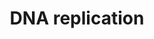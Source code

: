 ---
annotations:
- id: PW:0000098
  parent: regulatory pathway
  type: Pathway Ontology
  value: DNA replication pathway
authors:
- Kdahlquist
- MaintBot
- D.Koren
- Thomas
- Christine Chichester
- LWackers
- Eweitz
description: 'DNA replication, the basis for biological inheritance, is a fundamental
  process occurring in all living organisms to copy their DNA. This process is "replication"
  in that each strand of the original double-stranded DNA molecule serves as template
  for the reproduction of the complementary strand. Hence, following DNA replication,
  two identical DNA molecules have been produced from a single double-stranded DNA
  molecule. Cellular proofreading and error-checking mechanisms ensure near perfect
  fidelity for DNA replication.  Source: [[wikipedia:DNA_replication|Wikipedia]]'
last-edited: 2021-05-14
organisms:
- Danio rerio
redirect_from:
- /index.php/Pathway:WP451
- /instance/WP451
revision: null
schema-jsonld:
- '@context': https://schema.org/
  '@id': https://wikipathways.github.io/pathways/WP451.html
  '@type': Dataset
  creator:
    '@type': Organization
    name: WikiPathways
  description: 'DNA replication, the basis for biological inheritance, is a fundamental
    process occurring in all living organisms to copy their DNA. This process is "replication"
    in that each strand of the original double-stranded DNA molecule serves as template
    for the reproduction of the complementary strand. Hence, following DNA replication,
    two identical DNA molecules have been produced from a single double-stranded DNA
    molecule. Cellular proofreading and error-checking mechanisms ensure near perfect
    fidelity for DNA replication.  Source: [[wikipedia:DNA_replication|Wikipedia]]'
  keywords:
  - ASK
  - CDC6
  - CDT1
  - MCM10
  - MCM6
  - MCM7
  - ORC2
  - POLA1
  - POLA2
  - POLD1
  - POLD3
  - POLD4
  - POLE
  - POLE2
  - RFC1
  - RPA4
  - UBA52
  - UBC
  - gmnn
  - mcm2
  - mcm3
  - mcm4
  - mcm5
  - orc1
  - orc3l
  - orc6
  - pcna
  - pold2
  - prim1
  - rfc3
  - rfc4
  - rfc5
  - rpa1
  - rpa2
  - zgc:101602
  - zgc:110727
  - zgc:110810
  - zgc:56264
  - zgc:56310
  - zgc:56598
  - zgc:77827
  - zgc:77841
  - zgc:85772
  license: CC0
  name: DNA replication
seo: CreativeWork
title: DNA replication
wpid: WP451
---